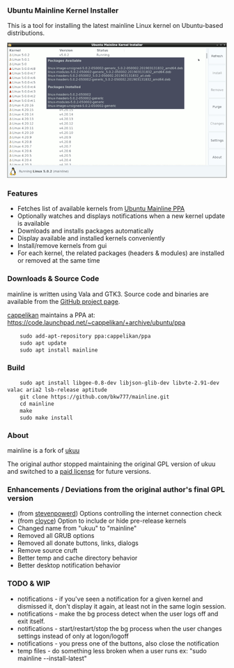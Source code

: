 ### Ubuntu Mainline Kernel Installer

This is a tool for installing the latest mainline Linux kernel on Ubuntu-based distributions.

![Main window screenshot](main_window.png)

### Features

* Fetches list of available kernels from [Ubuntu Mainline PPA](http://kernel.ubuntu.com/~kernel-ppa/mainline/)
* Optionally watches and displays notifications when a new kernel update is available
* Downloads and installs packages automatically
* Display available and installed kernels conveniently
* Install/remove kernels from gui
* For each kernel, the related packages (headers & modules) are installed or removed at the same time

### Downloads & Source Code
mainline is written using Vala and GTK3. Source code and binaries are available from the [GitHub project page](https://github.com/bkw777/mainline).

[cappelikan](https://github.com/cappelikan) maintains a PPA at: <https://code.launchpad.net/~cappelikan/+archive/ubuntu/ppa>

		sudo add-apt-repository ppa:cappelikan/ppa
		sudo apt update
		sudo apt install mainline

### Build
		sudo apt install libgee-0.8-dev libjson-glib-dev libvte-2.91-dev valac aria2 lsb-release aptitude
		git clone https://github.com/bkw777/mainline.git
		cd mainline
		make
		sudo make install

### About
mainline is a fork of [ukuu](https://github.com/teejee2008/ukuu)

The original author stopped maintaining the original GPL version of ukuu and switched to a [paid license](https://teejeetech.in/tag/ukuu/) for future versions.

### Enhancements / Deviations from the original author's final GPL version

* (from [stevenpowerd](https://github.com/stevenpowered/ukuu)) Options controlling the internet connection check
* (from [cloyce](https://github.com/cloyce/ukuu)) Option to include or hide pre-release kernels
* Changed name from "ukuu" to "mainline"
* Removed all GRUB options
* Removed all donate buttons, links, dialogs
* Remove source cruft
* Better temp and cache directory behavior
* Better desktop notification behavior

### TODO & WIP
* notifications - if you've seen a notification for a given kernel and dismissed it, don't display it again, at least not in the same login session.
* notifications - make the bg process detect when the user logs off and exit itself.
* notifications - start/restart/stop the bg process when the user changes settings instead of only at logon/logoff
* notifications - you press one of the buttons, also close the notification
* temp files - do something less broken when a user runs ex: "sudo mainline --install-latest"

